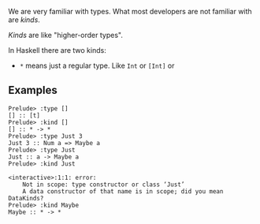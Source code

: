 We are very familiar with types. What most developers are not familiar with are *kinds*.

*Kinds* are like "higher-order types". 

In Haskell there are two kinds:

* `*` means just a regular type. Like `Int` or `[Int]` or 



Examples
-------
```shell
Prelude> :type []
[] :: [t]
Prelude> :kind []
[] :: * -> *
Prelude> :type Just 3
Just 3 :: Num a => Maybe a
Prelude> :type Just
Just :: a -> Maybe a
Prelude> :kind Just

<interactive>:1:1: error:
    Not in scope: type constructor or class ‘Just’
    A data constructor of that name is in scope; did you mean DataKinds?
Prelude> :kind Maybe
Maybe :: * -> *
```
